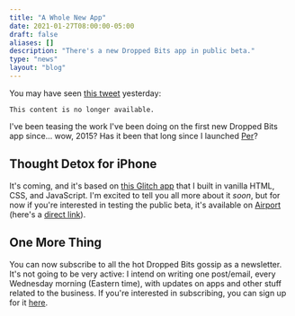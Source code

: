 ```yaml
---
title: "A Whole New App"
date: 2021-01-27T08:00:00-05:00
draft: false
aliases: []
description: "There's a new Dropped Bits app in public beta."
type: "news"
layout: "blog"
---
```


You may have seen [this tweet][1] yesterday:

`This content is no longer available.`

I've been teasing the work I've been doing on the first new Dropped Bits app since… wow, 2015? Has it been that long since I launched [Per][2]?

## Thought Detox for iPhone

It's coming, and it's based on [this Glitch app][4] that I built in vanilla HTML, CSS, and JavaScript. I'm excited to tell you all more about it _soon_, but for now if you're interested in testing the public beta, it's available on [Airport][4] (here's a [direct link][5]).

## One More Thing

You can now subscribe to all the hot Dropped Bits gossip as a newsletter. It's not going to be very active: I intend on writing one post/email, every Wednesday morning (Eastern time), with updates on apps and other stuff related to the business. If you're interested in subscribing, you can sign up for it [here][6].

<!--references-->
[1]: https://twitter.com/DroppedBitsHQ/status/1354099446917849095
[2]: https://droppedbits.com/apps/per/
[3]: https://thought-detox.glitch.me/
[4]: https://airport.community
[5]: https://app.airport.community/app/recDBUgCR519wJUVd
[6]: https://buttondown.email/droppedbits